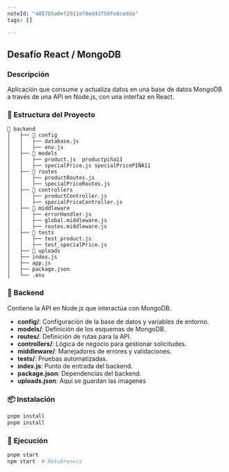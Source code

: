 ```yaml
---
noteId: "4857b5a0ef2911ef8ed41f50fe8cedda"
tags: []

---
```


## Desafío React / MongoDB

### Descripción 
Aplicación que consume y actualiza datos en una base de datos MongoDB a través de una API en Node.js, con una interfaz en React.

### 📂 Estructura del Proyecto

```
📂 backend
│   ├── 📂 config
│   │   ├── database.js
│   │   ├── env.js
│   ├── 📂 models
│   │   ├── product.js  productpiña11
│   │   ├── specialPrice.js specialPricePIÑA11
│   ├── 📂 routes
│   │   ├── productRoutes.js
│   │   ├── specialPriceRoutes.js
│   ├── 📂 controllers
│   │   ├── productController.js
│   │   ├── specialPriceController.js
│   ├── 📂 middleware
│   │   ├── errorHandler.js
│   │   ├── global.middleware.js
│   │   ├── routes.middleware.js
│   ├── 📂 tests
│   │   ├── test_product.js
│   │   ├── test_specialPrice.js
│   ├── 📂 uploads
│   ├── index.js
│   ├── app.js
│   ├── package.json
│   └── .env
```

### 📌 Backend

Contiene la API en Node.js que interactúa con MongoDB.

- **config/**: Configuración de la base de datos y variables de entorno.
- **models/**: Definición de los esquemas de MongoDB.
- **routes/**: Definición de rutas para la API.
- **controllers/**: Lógica de negocio para gestionar solicitudes.
- **middleware/**: Manejadores de errores y validaciones.
- **tests/**: Pruebas automatizadas.
- **index.js**: Punto de entrada del backend.
- **package.json**: Dependencias del backend.
- **uploads.json**: Aquí se guardan las imagenes

### 📦 Instalación
```sh
pnpm install  
pnpm install  

```

### 🚀 Ejecución
```sh
pnpm start  
npm start  #   R e t o D r e n v i o 
 
 
